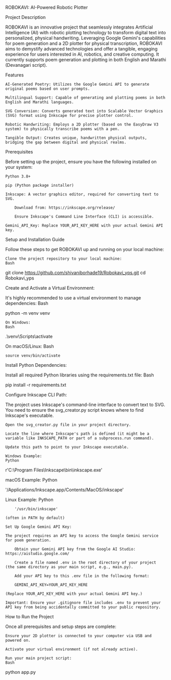 ROBOKAVI: AI-Powered Robotic Plotter

Project Description

ROBOKAVI is an innovative project that seamlessly integrates Artificial Intelligence (AI) with robotic plotting technology to transform digital text into personalized, physical handwriting. Leveraging Google Gemini's capabilities for poem generation and a 2D plotter for physical transcription, ROBOKAVI aims to demystify advanced technologies and offer a tangible, engaging experience for users interested in AI, robotics, and creative computing. It currently supports poem generation and plotting in both English and Marathi (Devanagari script).

Features

    AI-Generated Poetry: Utilizes the Google Gemini API to generate original poems based on user prompts.

    Multilingual Support: Capable of generating and plotting poems in both English and Marathi languages.

    SVG Conversion: Converts generated text into Scalable Vector Graphics (SVG) format using Inkscape for precise plotter control.

    Robotic Handwriting: Employs a 2D plotter (based on the EasyDraw V3 system) to physically transcribe poems with a pen.

    Tangible Output: Creates unique, handwritten physical outputs, bridging the gap between digital and physical realms.

Prerequisites

Before setting up the project, ensure you have the following installed on your system:

    Python 3.8+

    pip (Python package installer)

    Inkscape: A vector graphics editor, required for converting text to SVG.

        Download from: https://inkscape.org/release/

        Ensure Inkscape's Command Line Interface (CLI) is accessible.

    Gemini_API_Key: Replace YOUR_API_KEY_HERE with your actual Gemini API key.

Setup and Installation Guide

Follow these steps to get ROBOKAVI up and running on your local machine:

    Clone the project repository to your local machine:
    Bash

git clone https://github.com/shivaniborhade19/Robokavi_yps.git
cd Robokavi_yps

Create and Activate a Virtual Environment:

It's highly recommended to use a virtual environment to manage dependencies:
Bash

python -m venv venv

    On Windows:
    Bash

.\venv\Scripts\activate

On macOS/Linux:
Bash

    source venv/bin/activate

Install Python Dependencies:

Install all required Python libraries using the requirements.txt file:
Bash

pip install -r requirements.txt

Configure Inkscape CLI Path:

The project uses Inkscape's command-line interface to convert text to SVG. You need to ensure the svg_creator.py script knows where to find Inkscape's executable.

    Open the svg_creator.py file in your project directory.

    Locate the line where Inkscape's path is defined (it might be a variable like INKSCAPE_PATH or part of a subprocess.run command).

    Update this path to point to your Inkscape executable.

    Windows Example:
    Python

r'C:\Program Files\Inkscape\bin\inkscape.exe'

macOS Example:
Python

'/Applications/Inkscape.app/Contents/MacOS/inkscape'

Linux Example:
Python

        '/usr/bin/inkscape'

    (often in PATH by default)

    Set Up Google Gemini API Key:

    The project requires an API key to access the Google Gemini service for poem generation.

        Obtain your Gemini API key from the Google AI Studio: https://aistudio.google.com/

        Create a file named .env in the root directory of your project (the same directory as your main script, e.g., main.py).

        Add your API key to this .env file in the following format:

        GEMINI_API_KEY=YOUR_API_KEY_HERE

    (Replace YOUR_API_KEY_HERE with your actual Gemini API key.)

    Important: Ensure your .gitignore file includes .env to prevent your API key from being accidentally committed to your public repository.

How to Run the Project

Once all prerequisites and setup steps are complete:

    Ensure your 2D plotter is connected to your computer via USB and powered on.

    Activate your virtual environment (if not already active).

    Run your main project script:
    Bash

python app.py

